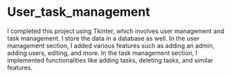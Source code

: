 # User_task_management
I completed this project using Tkinter, which involves user management and task management. I store the data in a database as well. In the user management section, I added various features such as adding an admin, adding users, editing, and more. In the task management section, I implemented functionalities like adding tasks, deleting tasks, and similar features.
